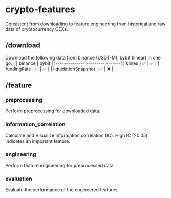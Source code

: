 # crypto-features
Consistent from downloading to feature engineering from historical and raw data of cryptocurrency CEXs.

## /download
Download the following data from binance (USDT-M), bybit (linear) in one go.
|              | binance | bybit |
|--------------|---------|-------|
| klines       |      ✅  |   ✅  |
| fundingRate  |    ✅    |   ✅  |
| liquidationSnapshot |    ✅    |  ❌  |

## /feature
### preprocessing
Perform preprocessing for downloaded data.

### information_correlation
Calculate and Visualize information correlation (IC). High IC (>0.05) indicates an important feature.

### engineering
Perform feature engineering for preprocessed data.

### evaluation
Evaluate the performance of the engineered features.
